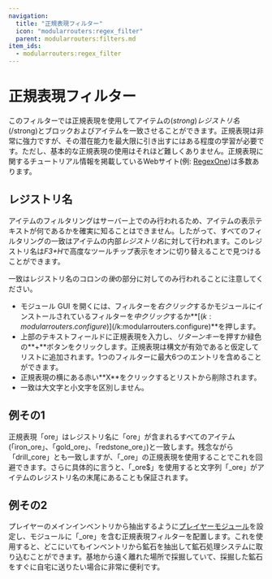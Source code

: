 ```yaml
---
navigation:
  title: "正規表現フィルター"
  icon: "modularrouters:regex_filter"
  parent: modularrouters:filters.md
item_ids:
  - modularrouters:regex_filter
---
```


# 正規表現フィルター

このフィルターでは正規表現を使用してアイテムの$(strong)レジストリ名$(/strong)とブロックおよびアイテムを一致させることができます。正規表現は非常に強力ですが、その潜在能力を最大限に引き出すにはある程度の学習が必要です。ただし、基本的な正規表現の使用はそれほど難しくありません。正規表現に関するチュートリアル情報を掲載しているWebサイト(例: [RegexOne](https://regexone.com/))は多数あります。

## レジストリ名

アイテムのフィルタリングはサーバー上でのみ行われるため、アイテムの表示テキストが何であるかを確実に知ることはできません。したがって、すべてのフィルタリングの一致はアイテムの内部*レジストリ名*に対して行われます。このレジストリ名は*F3+H*で高度なツールチップ表示をオンに切り替えることで見つけることができます。

一致はレジストリ名のコロンの*後*の部分に対してのみ行われることに注意してください。


- モジュール GUI を開くには、フィルターを*右クリック*するかモジュールにインストールされているフィルターを*中クリック*するか**<Color id="dark_red">[$(k:modularrouters.configure)]$(/k:modularrouters.configure)</Color>**を押します。
- 上部のテキストフィールドに正規表現を入力し、*リターンキー*を押すか緑色の**<Color id="dark_green">+</Color>**ボタンをクリックします。正規表現は構文が有効であると仮定してリストに追加されます。1つのフィルターに最大6つのエントリを含めることができます。
- 正規表現の横にある赤い**<Color id="dark_red">X</Color>**をクリックするとリストから削除されます。
- 一致は大文字と小文字を区別しません。

## 例その1

正規表現「ore」はレジストリ名に「ore」が含まれるすべてのアイテム(「iron_ore」、「gold_ore」、「redstone_ore」)と一致します。残念ながら「drill_core」とも一致しますが、「<Color id="dark_blue">_ore</Color>」の正規表現を使用することでこれを回避できます。さらに具体的に言うと、「<Color id="dark_blue">_ore$</Color>」を使用すると文字列「_ore」がアイテムのレジストリ名の末尾にあることも保証されます。

## 例その2

プレイヤーのメインインベントリから抽出するように[プレイヤーモジュール](../player.md)を設定し、モジュールに「<Color id="dark_blue">_ore</Color>」を含む正規表現フィルターを配置します。これを使用すると、どこにいてもインベントリから鉱石を抽出して鉱石処理システムに取り込むことができます。基地から遠く離れた場所で採掘していて、採掘した鉱石をすぐに自宅に送りたい場合に非常に便利です。



<Recipe id="modularrouters:regex_filter" />


